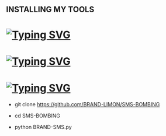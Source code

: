 ## INSTALLING MY TOOLS
# [![Typing SVG](https://readme-typing-svg.demolab.com?font=Fira+Code&size=40&pause=1000&color=FFF72F&background=000000&width=435&lines=FOLLOW+MY+GITHUB)](https://git.io/typing-svg)

# [![Typing SVG](https://readme-typing-svg.demolab.com?font=Fira+Code&size=15&pause=1000&color=FFFC30&background=000000&width=435&lines=FACEBOOK+GRUPE+%3A-+%F0%9F%92%A5BRAND%F0%9F%92%A5+TERMUX+COMUINITY+%E2%9C%85)](https://git.io/typing-svg)

# [![Typing SVG](https://readme-typing-svg.demolab.com?font=Fira+Code&size=18&pause=1000&color=4BFF16&background=000000&width=435&lines=BANGLADESH+SMS+BOMBING+WORKING+COMMAND)](https://git.io/typing-svg)



- git clone https://github.com/BRAND-LIMON/SMS-BOMBING

- cd SMS-BOMBING

- python BRAND-SMS.py

